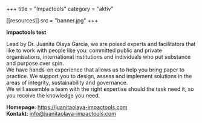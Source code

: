 +++
title = "Impactools"
category = "aktiv"

[[resources]]
src = "banner.jpg"
+++

**Impactools test**

Lead by Dr. Juanita Olaya Garcia, we are poised experts and facilitators
that like to work with people like you: committed public and private
organisations, international institutions and individuals who put
substance and purpose over spin.  
We have hands-on experience that allows us to help you bring paper to
practice. We support you to design, assess and implement solutions in
the areas of integrity, sustainability and governance.  
We will assemble a team with the right expertise should the task need
it, so you receive the knowledge you need.

**Homepage**: <https://juanitaolaya-impactools.com>\
**Kontakt**: [info@juanitaolaya-impactools.com](mailto:info@juanitaolaya-impactools.com)
